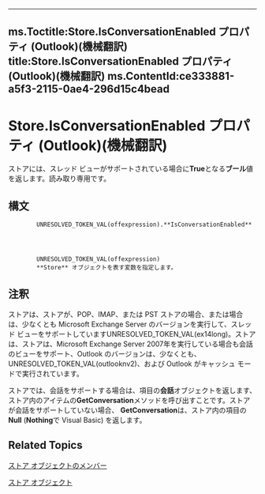 

---
ms.Toctitle:Store.IsConversationEnabled プロパティ (Outlook)(機械翻訳)
title:Store.IsConversationEnabled プロパティ (Outlook)(機械翻訳)
ms.ContentId:ce333881-a5f3-2115-0ae4-296d15c4bead
---
# Store.IsConversationEnabled プロパティ (Outlook)(機械翻訳)




ストアには、スレッド ビューがサポートされている場合に**True**となる**ブール**値を返します。読み取り専用です。

## 構文

            UNRESOLVED_TOKEN_VAL(offexpression).**IsConversationEnabled**




            UNRESOLVED_TOKEN_VAL(offexpression)
            **Store** オブジェクトを表す変数を指定します。



## 注釈
ストアは、ストアが、POP、IMAP、または PST ストアの場合、または場合は、少なくとも Microsoft Exchange Server のバージョンを実行して、スレッド ビューをサポートしていますUNRESOLVED_TOKEN_VAL(ex14long)。ストアは、ストアは、Microsoft Exchange Server 2007年を実行している場合も会話のビューをサポート、Outlook のバージョンは、少なくとも、 UNRESOLVED_TOKEN_VAL(outlooknv2)、および Outlook がキャッシュ モードで実行されています。



ストアでは、会話をサポートする場合は、項目の**会話**オブジェクトを返します、ストア内のアイテムの**GetConversation**メソッドを呼び出すことです。ストアが会話をサポートしていない場合、 **GetConversation**は、ストア内の項目の**Null** (**Nothing**で Visual Basic) を返します。



## Related Topics

[ストア オブジェクトのメンバー](84c1d423-e507-0b3b-6570-33829b94be04.md)

[ストア オブジェクト](1eb22fe9-8849-7476-5388-2515b48591b9.md)




